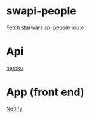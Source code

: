# swapi-people
Fetch starwars api people route

# Api
[heroku](https://swapi-gpl.herokuapp.com/graphql)

# App (front end)
[Netlify](https://60db2de6ee48a3e33f289921--swapi-gpl.netlify.app/)